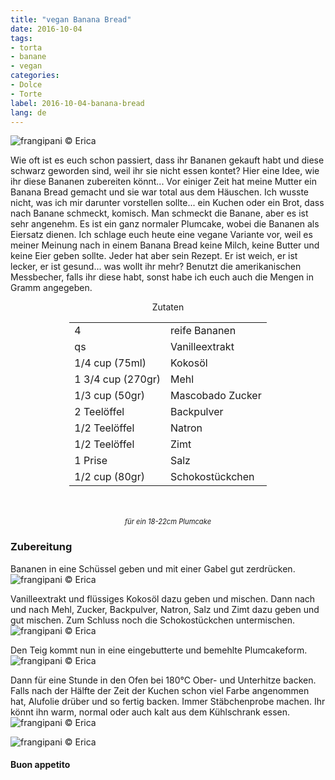 ```yaml
---
title: "vegan Banana Bread"
date: 2016-10-04
tags:
- torta
- banane
- vegan
categories:
- Dolce
- Torte
label: 2016-10-04-banana-bread
lang: de
---
```

![](../2016-10-04-banana-bread/header.jpg "frangipani © Erica")

Wie oft ist es euch schon passiert, dass ihr Bananen gekauft habt und diese schwarz geworden sind, weil ihr sie nicht essen kontet? Hier eine Idee, wie ihr diese Bananen zubereiten könnt... Vor einiger Zeit hat meine Mutter ein Banana Bread gemacht und sie war total aus dem Häuschen. Ich wusste nicht, was ich mir darunter vorstellen sollte... ein Kuchen oder ein Brot, dass nach Banane schmeckt, komisch. Man schmeckt die Banane, aber es ist sehr angenehm. Es ist ein ganz normaler Plumcake, wobei die Bananen als Eiersatz dienen. Ich schlage euch heute eine vegane Variante vor, weil es meiner Meinung nach in einem Banana Bread keine Milch, keine Butter und keine Eier geben sollte. Jeder hat aber sein Rezept. Er ist weich, er ist lecker, er ist gesund... was wollt ihr mehr? Benutzt die amerikanischen Messbecher, falls ihr diese habt, sonst habe ich euch auch die Mengen in Gramm angegeben.

<div id="wrapper" style="text-align: center">
  <div id="yourdiv" style="display: inline-block;">
    <div class="ingredients">
      <div class="ingredients-title">Zutaten</div>
      <table>
        <tbody>
          <tr>
            <td>4</td>
            <td>reife Bananen</td>
          </tr>
          <tr>
            <td>qs</td>
            <td>Vanilleextrakt</td>
          </tr>
          <tr>
            <td>1/4 cup (75ml)</td>
            <td>Kokosöl</td>
          </tr>
          <tr>
            <td>1 3/4 cup (270gr)</td>
            <td>Mehl</td>
          </tr>
          <tr>
            <td>1/3 cup (50gr)</td>
            <td>Mascobado Zucker</td>
          </tr>
          <tr>
            <td>2 Teelöffel</td>
            <td>Backpulver</td>
          </tr>
          <tr>
            <td>1/2 Teelöffel</td>
            <td>Natron</td>
          </tr>
          <tr>
            <td>1/2 Teelöffel</td>
            <td>Zimt</td>
          </tr>
          <tr>
            <td>1 Prise</td>
            <td>Salz</td>
          </tr>
          <tr>
            <td>1/2 cup (80gr)</td>
            <td>Schokostückchen</td>  
          </tr>
        </tbody>
      </table>
      <br></br>
      <i class="pull-right" style="font-size: 80%;">für ein 18-22cm Plumcake</i>
    </div>
  </div>
</div>


<h3>
  <font color="grey">
    <i class="fa-solid fa-gears"></i>
  </font> Zubereitung
</h3>

Bananen in eine Schüssel geben und mit einer Gabel gut zerdrücken.
![](../2016-10-04-banana-bread/ingredienti.jpg "frangipani © Erica")

Vanilleextrakt und flüssiges Kokosöl dazu geben und mischen. Dann nach und nach Mehl, Zucker, Backpulver, Natron, Salz und Zimt dazu geben und gut mischen. Zum Schluss noch die Schokostückchen untermischen.
![](../2016-10-04-banana-bread/impasto.jpg "frangipani © Erica")

Den Teig kommt nun in eine eingebutterte und bemehlte Plumcakeform.
![](../2016-10-04-banana-bread/teglia.jpg "frangipani © Erica")

Dann für eine Stunde in den Ofen bei 180°C Ober- und Unterhitze backen. Falls nach der Hälfte der Zeit der Kuchen schon viel Farbe angenommen hat, Alufolie drüber und so fertig backen. Immer Stäbchenprobe machen. Ihr könnt ihn warm, normal oder auch kalt aus dem Kühlschrank essen.
![](../2016-10-04-banana-bread/risultato1.jpg "frangipani © Erica")

![](../2016-10-04-banana-bread/risultato2.jpg "frangipani © Erica")


<h4>Buon appetito
  <font color="red">
    <i class="fa-regular fa-face-smile"></i>
  </font>
</h4>
